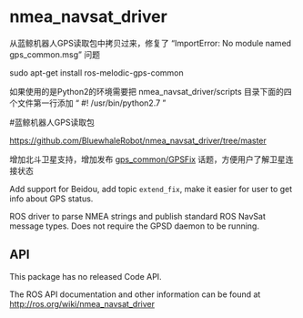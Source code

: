 nmea_navsat_driver
===============

从蓝鲸机器人GPS读取包中拷贝过来，修复了 “ImportError: No module named gps_common.msg” 问题

sudo apt-get install ros-melodic-gps-common

如果使用的是Python2的环境需要把 nmea_navsat_driver/scripts 目录下面的四个文件第一行添加 “ #! /usr/bin/python2.7 ”

#蓝鲸机器人GPS读取包

https://github.com/BluewhaleRobot/nmea_navsat_driver/tree/master

增加北斗卫星支持，增加发布 [gps_common/GPSFix](http://docs.ros.org/api/gps_common/html/msg/GPSFix.html) 话题，方便用户了解卫星连接状态

Add support for Beidou, add topic `extend_fix`, make it easier for user to get info about GPS status.

ROS driver to parse NMEA strings and publish standard ROS NavSat message types. Does not require the GPSD daemon to be running.

API
---

This package has no released Code API.

The ROS API documentation and other information can be found at http://ros.org/wiki/nmea_navsat_driver
